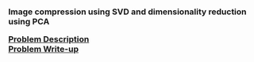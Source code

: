 <h3>Image compression using SVD and dimensionality reduction using PCA

<a href="http://www.cs.uakron.edu/~duan/class/635/projects/project2/project2.pdf" target="_blank">Problem Description <br/>
<a href="There should be a url here" target="_blank">Problem Write-up <br/>
